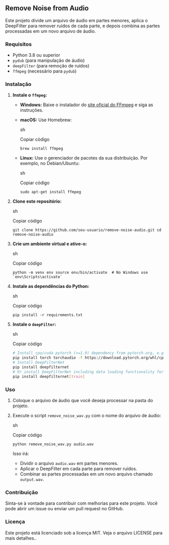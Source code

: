 ## Remove Noise from Audio

Este projeto divide um arquivo de áudio em partes menores, aplica o DeepFilter para remover ruídos de cada parte, e depois combina as partes processadas em um novo arquivo de áudio.

### Requisitos

- Python 3.8 ou superior
- `pydub` (para manipulação de áudio)
- `deepFilter` (para remoção de ruídos)
- `ffmpeg` (necessário para `pydub`)

### Instalação

1. **Instale o `ffmpeg`:**
    
    - **Windows:** Baixe o instalador do [site oficial do FFmpeg](https://ffmpeg.org/download.html) e siga as instruções.
    - **macOS:** Use Homebrew:
        
        sh
        
        Copiar código
        
        `brew install ffmpeg`
        
    - **Linux:** Use o gerenciador de pacotes da sua distribuição. Por exemplo, no Debian/Ubuntu:
        
        sh
        
        Copiar código
        
        `sudo apt-get install ffmpeg`
        
2. **Clone este repositório:**
    
    sh
    
    Copiar código
    
    `git clone https://github.com/seu-usuario/remove-noise-audio.git cd remove-noise-audio`
    
3. **Crie um ambiente virtual e ative-o:**
    
    sh
    
    Copiar código
    
    `` python -m venv env source env/bin/activate  # No Windows use `env\Scripts\activate` ``
    
4. **Instale as dependências do Python:**
    
    sh
    
    Copiar código
    
    `pip install -r requirements.txt`
    
5. **Instale o `deepFilter`:**
    
    sh
    
    Copiar código
    
    ```bash
    # Install cpu/cuda pytorch (>=1.9) dependency from pytorch.org, e.g.:
    pip install torch torchaudio -f https://download.pytorch.org/whl/cpu/torch_stable.html
    # Install DeepFilterNet
    pip install deepfilternet
    # Or install DeepFilterNet including data loading functionality for training (Linux only)
    pip install deepfilternet[train]
    ```
    

### Uso

1. Coloque o arquivo de áudio que você deseja processar na pasta do projeto.
    
2. Execute o script `remove_noise_wav.py` com o nome do arquivo de áudio:
    
    sh
    
    Copiar código
    
    `python remove_noise_wav.py audio.wav`
    
    Isso irá:
    
    - Dividir o arquivo `audio.wav` em partes menores.
    - Aplicar o DeepFilter em cada parte para remover ruídos.
    - Combinar as partes processadas em um novo arquivo chamado `output.wav`.

### Contribuição

Sinta-se à vontade para contribuir com melhorias para este projeto. Você pode abrir um issue ou enviar um pull request no GitHub.

### Licença

Este projeto está licenciado sob a licença MIT. Veja o arquivo LICENSE para mais detalhes..
